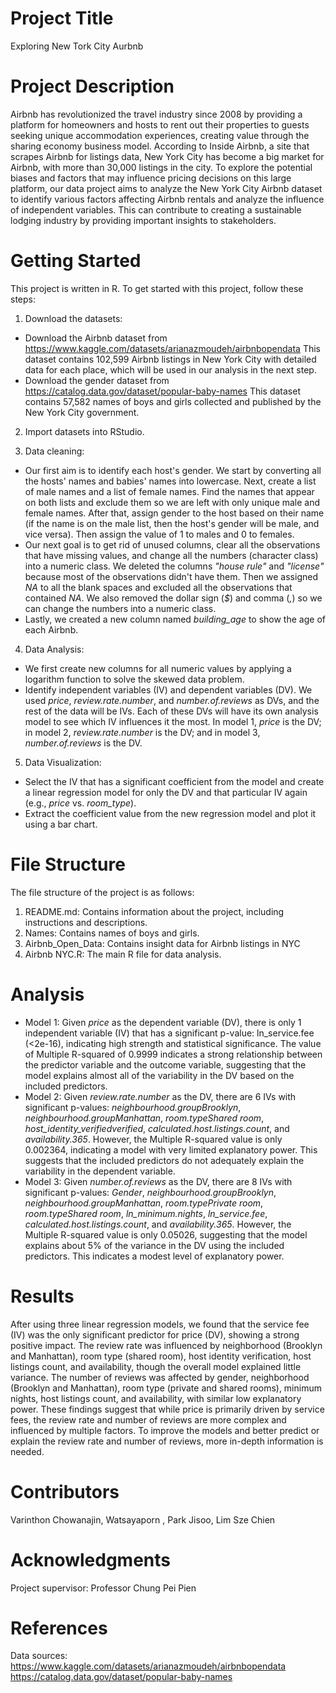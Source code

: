# Project Title
Exploring New Tork City Aurbnb

# Project Description
Airbnb has revolutionized the travel industry since 2008 by providing a platform for homeowners and hosts to rent out their properties to guests seeking unique accommodation experiences, creating value through the sharing economy business model. According to Inside Airbnb, a site that scrapes Airbnb for listings data, New York City has become a big market for Airbnb, with more than 30,000 listings in the city. To explore the potential biases and factors that may influence pricing decisions on this large platform, our data project aims to analyze the New York City Airbnb dataset to identify various factors affecting Airbnb rentals and analyze the influence of independent variables. This can contribute to creating a sustainable lodging industry by providing important insights to stakeholders.

# Getting Started
This project is written in R. To get started with this project, follow these steps:

  1. Download the datasets:
  - Download the Airbnb dataset from https://www.kaggle.com/datasets/arianazmoudeh/airbnbopendata This dataset contains 102,599 Airbnb listings in New York City with detailed data for each place, which will be used in our analysis in the next step.
  - Download the gender dataset from https://catalog.data.gov/dataset/popular-baby-names This dataset contains 57,582 names of boys and girls collected and published by the New York City government.
    
  2. Import datasets into RStudio. 

  3. Data cleaning:
  - Our first aim is to identify each host's gender. We start by converting all the hosts' names and babies' names into lowercase. Next, create a list of male names and a list of female names. Find the names that appear on both lists and exclude them so we are left with only unique male and female names. After that, assign gender to the host based on their name (if the name is on the male list, then the host's gender will be male, and vice versa). Then assign the value of 1 to males and 0 to females.
- Our next goal is to get rid of unused columns, clear all the observations that have missing values, and change all the numbers (character class) into a numeric class. We deleted the columns _"house rule"_ and _"license"_ because most of the observations didn't have them. Then we assigned _NA_ to all the blank spaces and excluded all the observations that contained _NA_. We also removed the dollar sign (_$_) and comma (_,_) so we can change the numbers into a numeric class.
 - Lastly, we created a new column named _building_age_ to show the age of each Airbnb.
  
 4. Data Analysis:
 - We first create new columns for all numeric values by applying a logarithm function to solve the skewed data problem.
 - Identify independent variables (IV) and dependent variables (DV). We used _price_, _review.rate.number_, and _number.of.reviews_ as DVs, and the rest of the data will be IVs. Each of these DVs will have its own analysis model to see which IV influences it the most. In model 1, _price_ is the DV; in model 2, _review.rate.number_ is the DV; and in model 3, _number.of.reviews_ is the DV.
  
5. Data Visualization:
 - Select the IV that has a significant coefficient from the model and create a linear regression model for only the DV and that particular IV again (e.g., _price_ vs. _room_type_).
 - Extract the coefficient value from the new regression model and plot it using a bar chart.

# File Structure
The file structure of the project is as follows:
  1. README.md: Contains information about the project, including instructions and descriptions.
  2. Names: Contains names of boys and girls.
  3. Airbnb_Open_Data: Contains insight data for Airbnb listings in NYC
  4. Airbnb NYC.R: The main R file for data analysis.

# Analysis
  - Model 1: Given _price_ as the dependent variable (DV), there is only 1 independent variable (IV) that has a significant p-value: ln_service.fee (<2e-16), indicating high strength and statistical significance. The value of Multiple R-squared of 0.9999 indicates a strong relationship between the predictor variable and the outcome variable, suggesting that the model explains almost all of the variability in the DV based on the included predictors.
  - Model 2: Given _review.rate.number_ as the DV, there are 6 IVs with significant p-values: _neighbourhood.groupBrooklyn_, _neighbourhood.groupManhattan_, _room.typeShared room_, _host_identity_verifiedverified_, _calculated.host.listings.count_, and _availability.365_. However, the Multiple R-squared value is only 0.002364, indicating a model with very limited explanatory power. This suggests that the included predictors do not adequately explain the variability in the dependent variable.
  - Model 3: Given _number.of.reviews_ as the DV, there are 8 IVs with significant p-values: _Gender_, _neighbourhood.groupBrooklyn_, _neighbourhood.groupManhattan_, _room.typePrivate room_, _room.typeShared room_, _ln_minimum.nights_, _ln_service.fee_, _calculated.host.listings.count_, and _availability.365_. However, the Multiple R-squared value is only 0.05026, suggesting that the model explains about 5% of the variance in the DV using the included predictors. This indicates a modest level of explanatory power.

# Results
After using three linear regression models, we found that the service fee (IV) was the only significant predictor for price (DV), showing a strong positive impact. The review rate was influenced by neighborhood (Brooklyn and Manhattan), room type (shared room), host identity verification, host listings count, and availability, though the overall model explained little variance. The number of reviews was affected by gender, neighborhood (Brooklyn and Manhattan), room type (private and shared rooms), minimum nights, host listings count, and availability, with similar low explanatory power. These findings suggest that while price is primarily driven by service fees, the review rate and number of reviews are more complex and influenced by multiple factors. To improve the models and better predict or explain the review rate and number of reviews, more in-depth information is needed.
# Contributors
Varinthon Chowanajin, Watsayaporn , Park Jisoo, Lim Sze Chien

# Acknowledgments
Project supervisor: Professor Chung Pei Pien

# References
Data sources: 
https://www.kaggle.com/datasets/arianazmoudeh/airbnbopendata
https://catalog.data.gov/dataset/popular-baby-names

